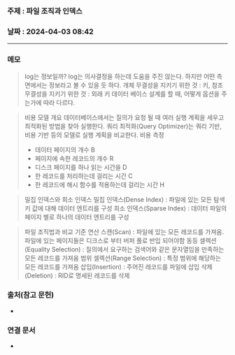 ### 주제 : 파일 조직과 인덱스

### 날짜 : 2024-04-03 08:42
----
### 메모
> log는 정보일까? log는 의사결정을 하는데 도움을 주진 않는다. 하지만 어떤 측면에서는 정보라고 볼 수 있을 듯 하다.
> 개체 무결성을 지키기 위한 것 : 키, 참조 무결성을 지키기 위한 것 : 외래 키
> 데이터 베이스 설계를 할 때, 어떻게 옵션을 주는가에 따라 다르다.

> 비용 모델 개요
> 데이터베이스에서는 질의가 요청 될 때 여러 실행 계획을 세우고 최적화된 방법을 찾아 실행한다.
> 쿼리 최적화(Query Optimizer)는 쿼리 기반, 비용 기반 등의 모델로 실행 계획을 비교한다.
> 비용 측정
> 	- 데이터 페이지의 개수 B
> 	- 페이지에 속한 레코드의 개수 R
> 	- 디스크 페이지를 하나 읽는 시간을 D
> 	- 한 레코드를 처리하는데 걸리는 시간 C
> 	- 한 레코드에 해시 함수를 적용하는데 걸리는 시간 H

> 밀집 인덱스와 희소 인덱스
> 밀집 인덱스(Dense Index) : 파일에 있는 모든 탐색 키 값에 대해 데이터 엔트리를 구성
> 희소 인덱스(Sparse Index) : 데이터 파일의 페이지 별로 하나의 데이터 엔트리를 구성

> 파일 조직법과 비교 기준 연산
> 스캔(Scan) : 파일에 있는 모든 레코드를 가져옴. 파일에 있는 페이지들은 디크스로 부터 버퍼 풀로 반입 되어야함
> 동등 셀렉션(Equality Selection) : 질의에서 요구하는 검색어와 같은 문자열임을 만족하는 모든 레코드를 가져옴
> 범위 셀렉션(Range Selection) : 특정 범위에 해당하는 모든 레코드를 가져옴
> 삽입(Insertion) : 주어진 레코드를 파일에 삽입
> 삭제(Deletion) : RID로 명세된 레코드를 삭제

### 출처(참고 문헌)
-

### 연결 문서
-
